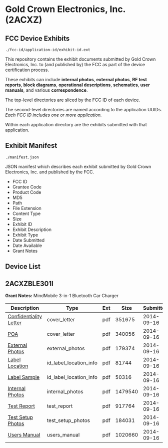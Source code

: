 # Gold Crown Electronics, Inc. (2ACXZ)
## FCC Device Exhibits

```
./fcc-id/application-id/exhibit-id.ext
```

This repository contains the exhibit documents submitted by Gold Crown Electronics, Inc. to (and published by) the FCC as part of the device certification process.

These exhibits can include **internal photos**, **external photos**, **RF test reports**, **block diagrams**, **operational descriptions**, **schematics**, **user manuals**, and various **correspondence**.

The top-level directories are sliced by the FCC ID of each device.

The second-level directories are named according to the application UUIDs. *Each FCC ID includes one or more application.*

Within each application directory are the exhibits submitted with that application. 

## Exhibit Manifest

```
./manifest.json
```

JSON manifest which describes each exhibit submitted by Gold Crown Electronics, Inc. and published by the FCC.

- FCC ID
- Grantee Code
- Product Code
- MD5
- Path
- File Extension
- Content Type
- Size
- Exhibit ID
- Exhibit Description
- Exhibit Type
- Date Submitted
- Date Available
- Grant Notes

## Device List
## 2ACXZBLE301I
**Grant Notes:** MindMobile 3-in-1 Bluetooth Car Charger

| Description | Type | Ext | Size | Submitted | Available |
| ----------- | ---- | --- | ---- | --------- | --------- |
| [Confidentiality Letter](2ACXZBLE301I/131b58a33c56bd265a14a7b70e257065/2390811.pdf) | cover_letter | pdf | 351675 | 2014-09-16 | 2014-09-16 |
| [POA](2ACXZBLE301I/131b58a33c56bd265a14a7b70e257065/2390818.pdf) | cover_letter | pdf | 340056 | 2014-09-16 | 2014-09-16 |
| [External Photos](2ACXZBLE301I/131b58a33c56bd265a14a7b70e257065/2390812.pdf) | external_photos | pdf | 179374 | 2014-09-16 | 2014-09-16 |
| [Label Location](2ACXZBLE301I/131b58a33c56bd265a14a7b70e257065/2390814.pdf) | id_label_location_info | pdf | 81744 | 2014-09-16 | 2014-09-16 |
| [Label Sample](2ACXZBLE301I/131b58a33c56bd265a14a7b70e257065/2390815.pdf) | id_label_location_info | pdf | 50316 | 2014-09-16 | 2014-09-16 |
| [Internal Photos](2ACXZBLE301I/131b58a33c56bd265a14a7b70e257065/2390813.pdf) | internal_photos | pdf | 1479540 | 2014-09-16 | 2014-09-16 |
| [Test Report](2ACXZBLE301I/131b58a33c56bd265a14a7b70e257065/2390819.pdf) | test_report | pdf | 917764 | 2014-09-16 | 2014-09-16 |
| [Test Setup Photos](2ACXZBLE301I/131b58a33c56bd265a14a7b70e257065/2390816.pdf) | test_setup_photos | pdf | 184031 | 2014-09-16 | 2014-09-16 |
| [Users Manual](2ACXZBLE301I/131b58a33c56bd265a14a7b70e257065/2390817.pdf) | users_manual | pdf | 1020660 | 2014-09-16 | 2014-09-16 |
